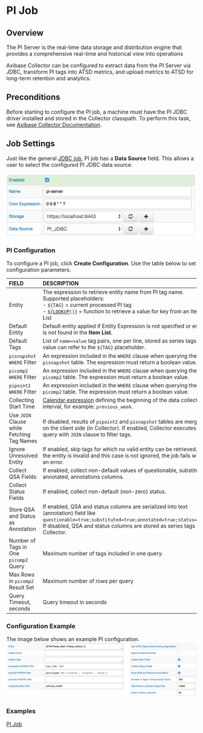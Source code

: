 # PI Job

## Overview

The PI Server is the real-time data storage and distribution engine that provides a comprehensive real-time and historical view into operations

Axibase Collector can be configured to extract data from the PI Server via JDBC, transform PI tags into ATSD metrics, and upload metrics to ATSD for long-term retention and analytics.

## Preconditions

Before starting to configure the PI job, a machine must have the PI JDBC driver installed and stored in the Collector classpath. To perform this task, see [Axibase Collector Documentation](./examples/pi/export-metrics.md#provide-axibase-collector-with-pi-jdbc-driver).

## Job Settings

Just like the general [JDBC job](./jdbc.md), PI job has a **Data Source** field. This allows a user to select the configured PI JDBC data source.

![JDBC job settings](./examples/pi/images/pi-job.png)

### PI Configuration

To configure a PI job, click **Create Configuration**.
Use the table below to set configuration parameters.

| FIELD              | DESCRIPTION  |
| :----------------- |:-------------|
| Entity | The expression to retrieve entity name from PI tag name. Supported placeholders:<BR>- `${TAG}` = current processed PI tag<BR>- [`${LOOKUP()}`](./placeholders.md#lookup-function) = function to retrieve a value for key from an Item List |
| Default Entity | Default entity applied if Entity Expression is not specified or entity is not found in the **Item List**. |
| Default Tags | List of `name=value` tag pairs, one per line, stored as series tags. Tag value can refer to the `${TAG}` placeholder. |
| `pisnapshot WHERE` Filter | An expression included in the `WHERE` clause when querying the `pisnapshot` table. The expression must return a boolean value. |
| `picomp2 WHERE` Filter | An expression included in the `WHERE` clause when querying the `picomp2` table. The expression must return a boolean value. |
| `pipoint2 WHERE` Filter | An expression included in the `WHERE` clause when querying the `picomp2` table. The expression must return a boolean value. |
| Collecting Start Time | [Calendar expression](https://axibase.com/docs/atsd/shared/calendar.html) defining the beginning of the data collection interval, for example: `previous_week`. |
| Use `JOIN` Clause while Fetching Tag Names | If disabled, results of `pipoint2` and `pisnapshot` tables are merged on the client side (in Collector). If enabled, Collector executes one query with `JOIN` clause to filter tags. |
| Ignore Unresolved Entity | If enabled, skip tags for which no valid entity can be retrieved. If the entity is invalid and this case is not ignored, the job fails with an error. |
| Collect QSA Fields | If enabled, collect non-default values of questionable, substituted, annotated, annotations columns. |
| Collect Status Fields | If enabled, collect non-default (non-zero) status. |
| Store QSA and Status as Annotation | If enabled, QSA and status columns are serialized into text (annotation) field like `questionable=true;substituted=true;annotated=true;status=-253`.<BR>If disabled, QSA and status columns are stored as series tags by Collector. |
| Number of Tags in One `picomp2` Query | Maximum number of tags included in one query. |
| Max Rows in `picomp2` Result Set | Maximum number of rows per query |
| Query Timeout, seconds | Query timeout in seconds |

### Configuration Example

The image below shows an example PI configuration.
![](./examples/pi/images/pi-config.png)

### Examples

[PI Job](./examples/pi/export-archive-data.md)